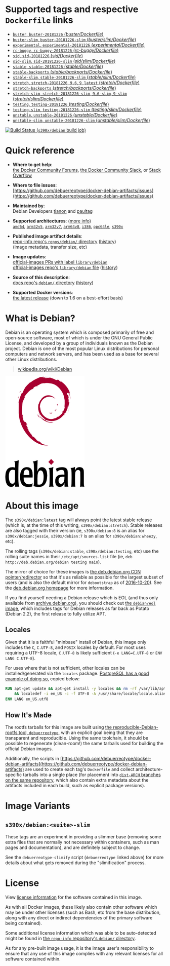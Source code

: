 <!--

********************************************************************************

WARNING:

    DO NOT EDIT "debian/README.md"

    IT IS AUTO-GENERATED

    (from the other files in "debian/" combined with a set of templates)

********************************************************************************

-->

# Supported tags and respective `Dockerfile` links

-	[`buster`, `buster-20181226` (*buster/Dockerfile*)](https://github.com/debuerreotype/docker-debian-artifacts/blob/1bca36c8125b8dcbd4f240e7f5a8cffe8a42dabd/buster/Dockerfile)
-	[`buster-slim`, `buster-20181226-slim` (*buster/slim/Dockerfile*)](https://github.com/debuerreotype/docker-debian-artifacts/blob/1bca36c8125b8dcbd4f240e7f5a8cffe8a42dabd/buster/slim/Dockerfile)
-	[`experimental`, `experimental-20181226` (*experimental/Dockerfile*)](https://github.com/debuerreotype/docker-debian-artifacts/blob/1bca36c8125b8dcbd4f240e7f5a8cffe8a42dabd/experimental/Dockerfile)
-	[`rc-buggy`, `rc-buggy-20181226` (*rc-buggy/Dockerfile*)](https://github.com/debuerreotype/docker-debian-artifacts/blob/1bca36c8125b8dcbd4f240e7f5a8cffe8a42dabd/rc-buggy/Dockerfile)
-	[`sid`, `sid-20181226` (*sid/Dockerfile*)](https://github.com/debuerreotype/docker-debian-artifacts/blob/1bca36c8125b8dcbd4f240e7f5a8cffe8a42dabd/sid/Dockerfile)
-	[`sid-slim`, `sid-20181226-slim` (*sid/slim/Dockerfile*)](https://github.com/debuerreotype/docker-debian-artifacts/blob/1bca36c8125b8dcbd4f240e7f5a8cffe8a42dabd/sid/slim/Dockerfile)
-	[`stable`, `stable-20181226` (*stable/Dockerfile*)](https://github.com/debuerreotype/docker-debian-artifacts/blob/1bca36c8125b8dcbd4f240e7f5a8cffe8a42dabd/stable/Dockerfile)
-	[`stable-backports` (*stable/backports/Dockerfile*)](https://github.com/debuerreotype/docker-debian-artifacts/blob/1bca36c8125b8dcbd4f240e7f5a8cffe8a42dabd/stable/backports/Dockerfile)
-	[`stable-slim`, `stable-20181226-slim` (*stable/slim/Dockerfile*)](https://github.com/debuerreotype/docker-debian-artifacts/blob/1bca36c8125b8dcbd4f240e7f5a8cffe8a42dabd/stable/slim/Dockerfile)
-	[`stretch`, `stretch-20181226`, `9.6`, `9`, `latest` (*stretch/Dockerfile*)](https://github.com/debuerreotype/docker-debian-artifacts/blob/1bca36c8125b8dcbd4f240e7f5a8cffe8a42dabd/stretch/Dockerfile)
-	[`stretch-backports` (*stretch/backports/Dockerfile*)](https://github.com/debuerreotype/docker-debian-artifacts/blob/1bca36c8125b8dcbd4f240e7f5a8cffe8a42dabd/stretch/backports/Dockerfile)
-	[`stretch-slim`, `stretch-20181226-slim`, `9.6-slim`, `9-slim` (*stretch/slim/Dockerfile*)](https://github.com/debuerreotype/docker-debian-artifacts/blob/1bca36c8125b8dcbd4f240e7f5a8cffe8a42dabd/stretch/slim/Dockerfile)
-	[`testing`, `testing-20181226` (*testing/Dockerfile*)](https://github.com/debuerreotype/docker-debian-artifacts/blob/1bca36c8125b8dcbd4f240e7f5a8cffe8a42dabd/testing/Dockerfile)
-	[`testing-slim`, `testing-20181226-slim` (*testing/slim/Dockerfile*)](https://github.com/debuerreotype/docker-debian-artifacts/blob/1bca36c8125b8dcbd4f240e7f5a8cffe8a42dabd/testing/slim/Dockerfile)
-	[`unstable`, `unstable-20181226` (*unstable/Dockerfile*)](https://github.com/debuerreotype/docker-debian-artifacts/blob/1bca36c8125b8dcbd4f240e7f5a8cffe8a42dabd/unstable/Dockerfile)
-	[`unstable-slim`, `unstable-20181226-slim` (*unstable/slim/Dockerfile*)](https://github.com/debuerreotype/docker-debian-artifacts/blob/1bca36c8125b8dcbd4f240e7f5a8cffe8a42dabd/unstable/slim/Dockerfile)

[![Build Status](https://doi-janky.infosiftr.net/job/multiarch/job/s390x/job/debian/badge/icon) (`s390x/debian` build job)](https://doi-janky.infosiftr.net/job/multiarch/job/s390x/job/debian/)

# Quick reference

-	**Where to get help**:  
	[the Docker Community Forums](https://forums.docker.com/), [the Docker Community Slack](https://blog.docker.com/2016/11/introducing-docker-community-directory-docker-community-slack/), or [Stack Overflow](https://stackoverflow.com/search?tab=newest&q=docker)

-	**Where to file issues**:  
	[https://github.com/debuerreotype/docker-debian-artifacts/issues](https://github.com/debuerreotype/docker-debian-artifacts/issues)

-	**Maintained by**:  
	Debian Developers [tianon](https://qa.debian.org/developer.php?login=tianon) and [paultag](https://qa.debian.org/developer.php?login=paultag)

-	**Supported architectures**: ([more info](https://github.com/docker-library/official-images#architectures-other-than-amd64))  
	[`amd64`](https://hub.docker.com/r/amd64/debian/), [`arm32v5`](https://hub.docker.com/r/arm32v5/debian/), [`arm32v7`](https://hub.docker.com/r/arm32v7/debian/), [`arm64v8`](https://hub.docker.com/r/arm64v8/debian/), [`i386`](https://hub.docker.com/r/i386/debian/), [`ppc64le`](https://hub.docker.com/r/ppc64le/debian/), [`s390x`](https://hub.docker.com/r/s390x/debian/)

-	**Published image artifact details**:  
	[repo-info repo's `repos/debian/` directory](https://github.com/docker-library/repo-info/blob/master/repos/debian) ([history](https://github.com/docker-library/repo-info/commits/master/repos/debian))  
	(image metadata, transfer size, etc)

-	**Image updates**:  
	[official-images PRs with label `library/debian`](https://github.com/docker-library/official-images/pulls?q=label%3Alibrary%2Fdebian)  
	[official-images repo's `library/debian` file](https://github.com/docker-library/official-images/blob/master/library/debian) ([history](https://github.com/docker-library/official-images/commits/master/library/debian))

-	**Source of this description**:  
	[docs repo's `debian/` directory](https://github.com/docker-library/docs/tree/master/debian) ([history](https://github.com/docker-library/docs/commits/master/debian))

-	**Supported Docker versions**:  
	[the latest release](https://github.com/docker/docker-ce/releases/latest) (down to 1.6 on a best-effort basis)

# What is Debian?

Debian is an operating system which is composed primarily of free and open-source software, most of which is under the GNU General Public License, and developed by a group of individuals known as the Debian project. Debian is one of the most popular Linux distributions for personal computers and network servers, and has been used as a base for several other Linux distributions.

> [wikipedia.org/wiki/Debian](https://en.wikipedia.org/wiki/Debian)

![logo](https://raw.githubusercontent.com/docker-library/docs/b449be7df57e9ed9086bb5821bfb5d6cdc5d67a4/debian/logo.png)

# About this image

The `s390x/debian:latest` tag will always point the latest stable release (which is, at the time of this writing, `s390x/debian:stretch`). Stable releases are also tagged with their version (ie, `s390x/debian:8` is an alias for `s390x/debian:jessie`, `s390x/debian:7` is an alias for `s390x/debian:wheezy`, etc).

The rolling tags (`s390x/debian:stable`, `s390x/debian:testing`, etc) use the rolling suite names in their `/etc/apt/sources.list` file (ie, `deb http://deb.debian.org/debian testing main`).

The mirror of choice for these images is [the deb.debian.org CDN pointer/redirector](https://deb.debian.org) so that it's as reliable as possible for the largest subset of users (and is also the default mirror for `debootstrap` as of [2016-10-20](https://anonscm.debian.org/cgit/d-i/debootstrap.git/commit/?id=9e8bc60ad1ccf3a25ce7890526b70059f3e770de)). See the [deb.debian.org homepage](https://deb.debian.org) for more information.

If you find yourself needing a Debian release which is EOL (and thus only available from [archive.debian.org](http://archive.debian.org)), you should check out [the `debian/eol` image](https://hub.docker.com/r/debian/eol/), which includes tags for Debian releases as far back as Potato (Debian 2.2), the first release to fully utilize APT.

## Locales

Given that it is a faithful "minbase" install of Debian, this image only includes the `C`, `C.UTF-8`, and `POSIX` locales by default. For most uses requiring a UTF-8 locale, `C.UTF-8` is likely sufficient (`-e LANG=C.UTF-8` or `ENV LANG C.UTF-8`).

For uses where that is not sufficient, other locales can be installed/generated via the `locales` package. [PostgreSQL has a good example of doing so](https://github.com/docker-library/postgres/blob/69bc540ecfffecce72d49fa7e4a46680350037f9/9.6/Dockerfile#L21-L24), copied below:

```dockerfile
RUN apt-get update && apt-get install -y locales && rm -rf /var/lib/apt/lists/* \
	&& localedef -i en_US -c -f UTF-8 -A /usr/share/locale/locale.alias en_US.UTF-8
ENV LANG en_US.utf8
```

## How It's Made

The rootfs tarballs for this image are built using [the reproducible-Debian-rootfs tool, `debuerreotype`](https://github.com/debuerreotype/debuerreotype), with an explicit goal being that they are transparent and reproducible. Using the same toolchain, it should be possible to regenerate (clean-room!) the same tarballs used for building the official Debian images.

Additionally, the scripts in [https://github.com/debuerreotype/docker-debian-artifacts](https://github.com/debuerreotype/docker-debian-artifacts) are used to create each tag's `Dockerfile` and collect architecture-specific tarballs into a single place (for placement into [`dist-ARCH` branches on the same repository](https://github.com/debuerreotype/docker-debian-artifacts/branches), which also contain extra metadata about the artifacts included in each build, such as explicit package versions).

# Image Variants

## `s390x/debian:<suite>-slim`

These tags are an experiment in providing a slimmer base (removing some extra files that are normally not necessary within containers, such as man pages and documentation), and are definitely subject to change.

See the `debuerreotype-slimify` script (`debuerreotype` linked above) for more details about what gets removed during the "slimification" process.

# License

View [license information](https://www.debian.org/social_contract#guidelines) for the software contained in this image.

As with all Docker images, these likely also contain other software which may be under other licenses (such as Bash, etc from the base distribution, along with any direct or indirect dependencies of the primary software being contained).

Some additional license information which was able to be auto-detected might be found in [the `repo-info` repository's `debian/` directory](https://github.com/docker-library/repo-info/tree/master/repos/debian).

As for any pre-built image usage, it is the image user's responsibility to ensure that any use of this image complies with any relevant licenses for all software contained within.
